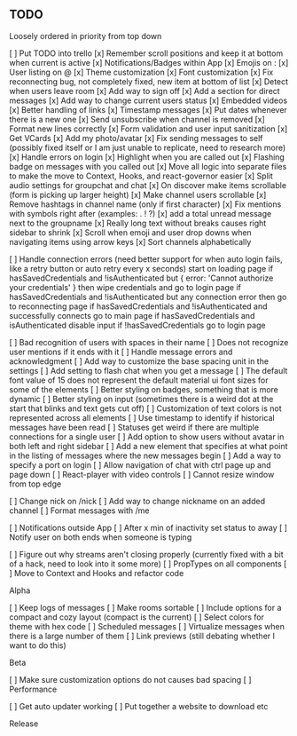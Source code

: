 ## TODO

Loosely ordered in priority from top down

[ ] Put TODO into trello
[x] Remember scroll positions and keep it at bottom when current is active
[x] Notifications/Badges within App
[x] Emojis on :
[x] User listing on @
[x] Theme customization
[x] Font customization
[x] Fix reconnecting bug, not completely fixed, new item at bottom of list
[x] Detect when users leave room
[x] Add way to sign off
[x] Add a section for direct messages
[x] Add way to change current users status
[x] Embedded videos
[x] Better handling of links
[x] Timestamp messages
[x] Put dates whenever there is a new one
[x] Send unsubscribe when channel is removed
[x] Format new lines correctly
[x] Form validation and user input sanitization
[x] Get VCards
[x] Add my photo/avatar
[x] Fix sending messages to self (possibly fixed itself or I am just unable to replicate, need to research more)
[x] Handle errors on login
[x] Highlight when you are called out
[x] Flashing badge on messages with you called out
[x] Move all logic into separate files to make the move to Context, Hooks, and react-governor easier
[x] Split audio settings for groupchat and chat
[x] On discover make items scrollable (form is picking up larger height)
[x] Make channel users scrollable
[x] Remove hashtags in channel name (only if first character)
[x] Fix mentions with symbols right after (examples: . ! ?)
[x] add a total unread message next to the groupname
[x] Really long text without breaks causes right sidebar to shrink
[x] Scroll when emoji and user drop downs when navigating items using arrow keys
[x] Sort channels alphabetically

[ ] Handle connection errors (need better support for when auto login fails, like a retry button or auto retry every x seconds)
  start on loading page
  if hasSavedCredentials and !isAuthenticated but { error: 'Cannot authorize your credentials' } then wipe credentials and go to login page
  if hasSavedCredentials and !isAuthenticated but any connection error then go to reconnecting page
  if hasSavedCredentials and !isAuthenticated and successfully connects go to main page
  if hasSavedCredentials and isAuthenticated disable input
  if !hasSavedCredentials go to login page

[ ] Bad recognition of users with spaces in their name
[ ] Does not recognize user mentions if it ends with it
[ ] Handle message errors and acknowledgment
[ ] Add way to customize the base spacing unit in the settings
[ ] Add setting to flash chat when you get a message
[ ] The default font value of 15 does not represent the default material ui font sizes for some of the elements
[ ] Better styling on badges, something that is more dynamic
[ ] Better styling on input (sometimes there is a weird dot at the start that blinks and text gets cut off)
[ ] Customization of text colors is not represented across all elements
[ ] Use timestamp to identify if historical messages have been read
[ ] Statuses get weird if there are multiple connections for a single user
[ ] Add option to show users without avatar in both left and right sidebar
[ ] Add a new element that specifies at what point in the listing of messages where the new messages begin
[ ] Add a way to specify a port on login
[ ] Allow navigation of chat with ctrl page up and page down
[ ] React-player with video controls
[ ] Cannot resize window from top edge

[ ] Change nick on /nick
[ ] Add way to change nickname on an added channel
[ ] Format messages with /me

[ ] Notifications outside App
[ ] After x min of inactivity set status to away
[ ] Notify user on both ends when someone is typing

[ ] Figure out why streams aren't closing properly (currently fixed with a bit of a hack, need to look into it some more)
[ ] PropTypes on all components
[ ] Move to Context and Hooks and refactor code

Alpha

[ ] Keep logs of messages
[ ] Make rooms sortable
[ ] Include options for a compact and cozy layout (compact is the current)
[ ] Select colors for theme with hex code
[ ] Scheduled messages
[ ] Virtualize messages when there is a large number of them
[ ] Link previews (still debating whether I want to do this)

Beta

[ ] Make sure customization options do not causes bad spacing
[ ] Performance

[ ] Get auto updater working
[ ] Put together a website to download etc

Release